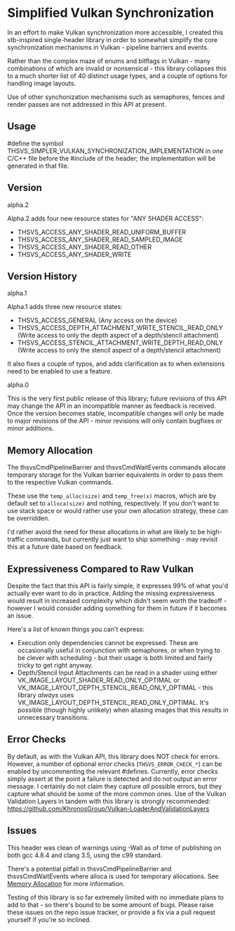 # Simplified Vulkan Synchronization

In an effort to make Vulkan synchronization more accessible, I created this
stb-inspired single-header library in order to somewhat simplify the core
synchronization mechanisms in Vulkan - pipeline barriers and events.

Rather than the complex maze of enums and bitflags in Vulkan - many
combinations of which are invalid or nonsensical - this library collapses
this to a much shorter list of 40 distinct usage types, and a couple of
options for handling image layouts.

Use of other synchonization mechanisms such as semaphores, fences and render
passes are not addressed in this API at present.

## Usage

#define the symbol THSVS_SIMPLER_VULKAN_SYNCHRONIZATION_IMPLEMENTATION in
*one* C/C++ file before the #include of the header; the implementation
will be generated in that file.

## Version

alpha.2

Alpha.2 adds four new resource states for "ANY SHADER ACCESS":
 - THSVS_ACCESS_ANY_SHADER_READ_UNIFORM_BUFFER
 - THSVS_ACCESS_ANY_SHADER_READ_SAMPLED_IMAGE
 - THSVS_ACCESS_ANY_SHADER_READ_OTHER
 - THSVS_ACCESS_ANY_SHADER_WRITE

## Version History

alpha.1

Alpha.1 adds three new resource states:
 - THSVS_ACCESS_GENERAL (Any access on the device)
 - THSVS_ACCESS_DEPTH_ATTACHMENT_WRITE_STENCIL_READ_ONLY (Write access to only the depth aspect of a depth/stencil attachment)
 - THSVS_ACCESS_STENCIL_ATTACHMENT_WRITE_DEPTH_READ_ONLY (Write access to only the stencil aspect of a depth/stencil attachment)

It also fixes a couple of typos, and adds clarification as to when extensions need to be enabled to use a feature.

alpha.0

This is the very first public release of this library; future revisions
of this API may change the API in an incompatible manner as feedback is
received.
Once the version becomes stable, incompatible changes will only be made
to major revisions of the API - minor revisions will only contain
bugfixes or minor additions.

## Memory Allocation

The thsvsCmdPipelineBarrier and thsvsCmdWaitEvents commands allocate
temporary storage for the Vulkan barrier equivalents in order to pass them
to the respective Vulkan commands.

These use the `temp_alloc(size)` and `temp_free(x)` macros, which are by
default set to `alloca(size)` and nothing, respectively.
If you don't want to use stack space or would rather use your own
allocation strategy, these can be overridden.

I'd rather avoid the need for these allocations in what are likely to be
high-traffic commands, but currently just want to ship something - may
revisit this at a future date based on feedback.

## Expressiveness Compared to Raw Vulkan

Despite the fact that this API is fairly simple, it expresses 99% of
what you'd actually ever want to do in practice.
Adding the missing expressiveness would result in increased complexity
which didn't seem worth the tradeoff - however I would consider adding
something for them in future if it becomes an issue.

Here's a list of known things you can't express:

* Execution only dependencies cannot be expressed.
  These are occasionally useful in conjunction with semaphores, or when
  trying to be clever with scheduling - but their usage is both limited
  and fairly tricky to get right anyway.
* Depth/Stencil Input Attachments can be read in a shader using either
  VK_IMAGE_LAYOUT_SHADER_READ_ONLY_OPTIMAL or
  VK_IMAGE_LAYOUT_DEPTH_STENCIL_READ_ONLY_OPTIMAL - this library
  *always* uses VK_IMAGE_LAYOUT_DEPTH_STENCIL_READ_ONLY_OPTIMAL.
  It's possible (though highly unlikely) when aliasing images that this
  results in unnecessary transitions.

## Error Checks

By default, as with the Vulkan API, this library does NOT check for
errors.
However, a number of optional error checks (`THSVS_ERROR_CHECK_*`) can be
enabled by uncommenting the relevant #defines.
Currently, error checks simply assert at the point a failure is detected
and do not output an error message.
I certainly do not claim they capture *all* possible errors, but they
capture what should be some of the more common ones.
Use of the Vulkan Validation Layers in tandem with this library is
strongly recommended:
    https://github.com/KhronosGroup/Vulkan-LoaderAndValidationLayers

## Issues

This header was clean of warnings using -Wall as of time of publishing
on both gcc 4.8.4 and clang 3.5, using the c99 standard.

There's a potential pitfall in thsvsCmdPipelineBarrier and thsvsCmdWaitEvents
where alloca is used for temporary allocations. See
[Memory Allocation](#memory-allocation) for more information.

Testing of this library is so far extremely limited with no immediate
plans to add to that - so there's bound to be some amount of bugs.
Please raise these issues on the repo issue tracker, or provide a fix
via a pull request yourself if you're so inclined.
